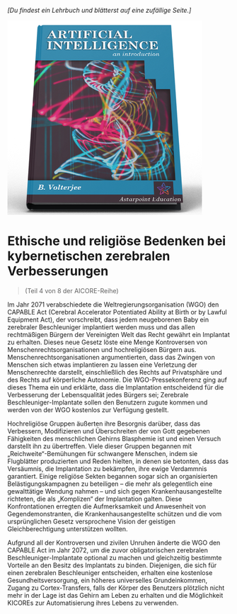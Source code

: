 *[Du findest ein Lehrbuch und blätterst auf eine zufällige Seite.]*

![KI Lehrbuch](/resources/lore/textbookAI440.png)
# Ethische und religiöse Bedenken bei kybernetischen zerebralen Verbesserungen
> (Teil 4 von 8 der AICORE-Reihe)

Im Jahr 2071 verabschiedete die Weltregierungsorganisation (WGO) den CAPABLE Act (Cerebral Accelerator Potentiated Ability at Birth or by Lawful Equipment Act), der vorschreibt, dass jedem neugeborenen Baby ein zerebraler Beschleuniger implantiert werden muss und das allen rechtmäßigen Bürgern der Vereinigten Welt das Recht gewährt ein Implantat zu erhalten. Dieses neue Gesetz löste eine Menge Kontroversen von Menschenrechtsorganisationen und hochreligiösen Bürgern aus. Menschenrechtsorganisationen argumentierten, dass das Zwingen von Menschen sich etwas implantieren zu lassen eine Verletzung der Menschenrechte darstellt, einschließlich des Rechts auf Privatsphäre und des Rechts auf körperliche Autonomie. Die WGO-Pressekonferenz ging auf dieses Thema ein und erklärte, dass die Implantation entscheidend für die Verbesserung der Lebensqualität jedes Bürgers sei; Zerebrale Beschleuniger-Implantate sollen den Benutzern zugute kommen und werden von der WGO kostenlos zur Verfügung gestellt.  

Hochreligiöse Gruppen äußerten ihre Besorgnis darüber, dass das Verbessern, Modifizieren und Überschreiten der von Gott gegebenen Fähigkeiten des menschlichen Gehirns Blasphemie ist und einen Versuch darstellt ihn zu übertreffen. Viele dieser Gruppen begannen mit „Reichweite“-Bemühungen für schwangere Menschen, indem sie Flugblätter produzierten und Reden hielten, in denen sie betonten, dass das Versäumnis, die Implantation zu bekämpfen, ihre ewige Verdammnis garantiert. Einige religiöse Sekten begannen sogar sich an organisierten Belästigungskampagnen zu beteiligen – die mehr als gelegentlich eine gewalttätige Wendung nahmen – und sich gegen Krankenhausangestellte richteten, die als „Komplizen“ der Implantation galten. Diese Konfrontationen erregten die Aufmerksamkeit und Anwesenheit von Gegendemonstranten, die Krankenhausangestellte schützen und die vom ursprünglichen Gesetz versprochene Vision der geistigen Gleichberechtigung unterstützen wollten.  

Aufgrund all der Kontroversen und zivilen Unruhen änderte die WGO den CAPABLE Act im Jahr 2072, um die zuvor obligatorischen zerebralen Beschleuniger-Implantate optional zu machen und gleichzeitig bestimmte Vorteile an den Besitz des Implantats zu binden. Diejenigen, die sich für einen zerebralen Beschleuniger entscheiden, erhalten eine kostenlose Gesundheitsversorgung, ein höheres universelles Grundeinkommen, Zugang zu Cortex-Transfers, falls der Körper des Benutzers plötzlich nicht mehr in der Lage ist das Gehirn am Leben zu erhalten und die Möglichkeit KICOREs zur Automatisierung ihres Lebens zu verwenden.  

